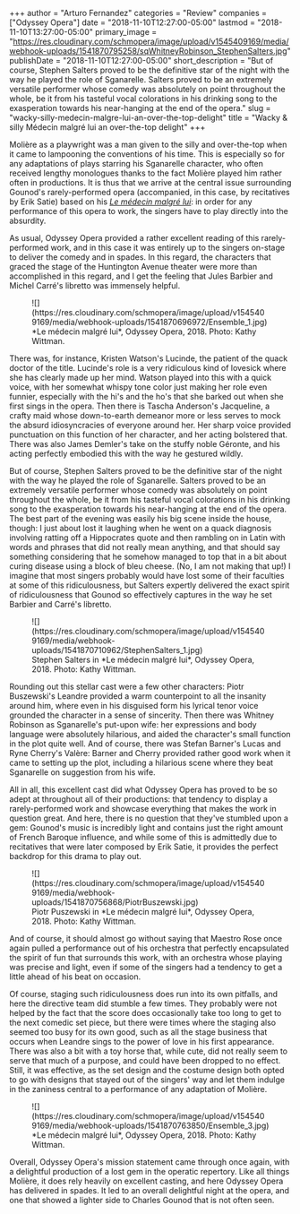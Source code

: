 +++
author = "Arturo Fernandez"
categories = "Review"
companies = ["Odyssey Opera"]
date = "2018-11-10T12:27:00-05:00"
lastmod = "2018-11-10T13:27:00-05:00"
primary_image = "https://res.cloudinary.com/schmopera/image/upload/v1545409169/media/webhook-uploads/1541870795258/sqWhitneyRobinson_StephenSalters.jpg"
publishDate = "2018-11-10T12:27:00-05:00"
short_description = "But of course, Stephen Salters proved to be the definitive star of the night with the way he played the role of Sganarelle. Salters proved to be an extremely versatile performer whose comedy was absolutely on point throughout the whole, be it from his tasteful vocal colorations in his drinking song to the exasperation towards his near-hanging at the end of the opera."
slug = "wacky-silly-medecin-malgre-lui-an-over-the-top-delight"
title = "Wacky &amp; silly Médecin malgré lui an over-the-top delight"
+++

Molière as a playwright was a man given to the silly and over-the-top when it came to lampooning the conventions of his time. This is especially so for any adaptations of plays starring his Sganarelle character, who often received lengthy monologues thanks to the fact Molière played him rather often in productions. It is thus that we arrive at the central issue surrounding Gounod's rarely-performed opera (accompanied, in this case, by recitatives by Erik Satie) based on his [*Le médecin malgré lui*](https://www.odysseyopera.org/2018-gounod-le-medecin-malgre-lui/): in order for any performance of this opera to work, the singers have to play directly into the absurdity.

As usual, Odyssey Opera provided a rather excellent reading of this rarely-performed work, and in this case it was entirely up to the singers on-stage to deliver the comedy and in spades. In this regard, the characters that graced the stage of the Huntington Avenue theater were more than accomplished in this regard, and I get the feeling that Jules Barbier and Michel Carré's libretto was immensely helpful.

<figure data-type="image">
![](https://res.cloudinary.com/schmopera/image/upload/v1545409169/media/webhook-uploads/1541870696972/Ensemble_1.jpg)
<figcaption>*Le médecin malgré lui*, Odyssey Opera, 2018. Photo: Kathy Wittman.</figcaption>
</figure>

There was, for instance, Kristen Watson's Lucinde, the patient of the quack doctor of the title. Lucinde's role is a very ridiculous kind of lovesick where she has clearly made up her mind. Watson played into this with a quick voice, with her somewhat whispy tone color just making her role even funnier, especially with the hi's and the ho's that she barked out when she first sings in the opera. Then there is Tascha Anderson's Jacqueline, a crafty maid whose down-to-earth demeanor more or less serves to mock the absurd idiosyncracies of everyone around her. Her sharp voice provided punctuation on this function of her character, and her acting bolstered that. There was also James Demler's take on the stuffy noble Géronte, and his acting perfectly embodied this with the way he gestured wildly.

But of course, Stephen Salters proved to be the definitive star of the night with the way he played the role of Sganarelle. Salters proved to be an extremely versatile performer whose comedy was absolutely on point throughout the whole, be it from his tasteful vocal colorations in his drinking song to the exasperation towards his near-hanging at the end of the opera. The best part of the evening was easily his big scene inside the house, though: I just about lost it laughing when he went on a quack diagnosis involving ratting off a Hippocrates quote and then rambling on in Latin with words and phrases that did not really mean anything, and that should say something considering that he somehow managed to top that in a bit about curing disease using a block of bleu cheese. (No, I am not making that up!) I imagine that most singers probably would have lost some of their faculties at some of this ridiculousness, but Salters expertly delivered the exact spirit of ridiculousness that Gounod so effectively captures in the way he set Barbier and Carré's libretto.

<figure data-type="image">
![](https://res.cloudinary.com/schmopera/image/upload/v1545409169/media/webhook-uploads/1541870710962/StephenSalters_1.jpg)
<figcaption>Stephen Salters in *Le médecin malgré lui*, Odyssey Opera, 2018. Photo: Kathy Wittman.</figcaption>
</figure>

Rounding out this stellar cast were a few other characters: Piotr Buszewski's Leandre provided a warm counterpoint to all the insanity around him, where even in his disguised form his lyrical tenor voice grounded the character in a sense of sincerity. Then there was Whitney Robinson as Sganarelle's put-upon wife: her expressions and body language were absolutely hilarious, and aided the character's small function in the plot quite well. And of course, there was Stefan Barner's Lucas and Ryne Cherry's Valère: Barner and Cherry provided rather good work when it came to setting up the plot, including a hilarious scene where they beat Sganarelle on suggestion from his wife.

All in all, this excellent cast did what Odyssey Opera has proved to be so adept at throughout all of their productions: that tendency to display a rarely-performed work and showcase everything that makes the work in question great. And here, there is no question that they've stumbled upon a gem: Gounod's music is incredibly light and contains just the right amount of French Baroque influence, and while some of this is admittedly due to recitatives that were later composed by Erik Satie, it provides the perfect backdrop for this drama to play out.

<figure data-type="image">
![](https://res.cloudinary.com/schmopera/image/upload/v1545409169/media/webhook-uploads/1541870756868/PiotrBuszewski.jpg)
<figcaption>Piotr Puszewski in *Le médecin malgré lui*, Odyssey Opera, 2018. Photo: Kathy Wittman.</figcaption>
</figure>

And of course, it should almost go without saying that Maestro Rose once again pulled a performance out of his orchestra that perfectly encapsulated the spirit of fun that surrounds this work, with an orchestra whose playing was precise and light, even if some of the singers had a tendency to get a little ahead of his beat on occasion.

Of course, staging such ridiculousness does run into its own pitfalls, and here the directive team did stumble a few times. They probably were not helped by the fact that the score does occasionally take too long to get to the next comedic set piece, but there were times where the staging also seemed too busy for its own good, such as all the stage business that occurs when Leandre sings to the power of love in his first appearance. There was also a bit with a toy horse that, while cute, did not really seem to serve that much of a purpose, and could have been dropped to no effect. Still, it was effective, as the set design and the costume design both opted to go with designs that stayed out of the singers' way and let them indulge in the zaniness central to a performance of any adaptation of Molière.

<figure data-type="image">
![](https://res.cloudinary.com/schmopera/image/upload/v1545409169/media/webhook-uploads/1541870763850/Ensemble_3.jpg)
<figcaption>*Le médecin malgré lui*, Odyssey Opera, 2018. Photo: Kathy Wittman.</figcaption>
</figure>
	
Overall, Odyssey Opera's mission statement came through once again, with a delightful production of a lost gem in the operatic repertory. Like all things Molière, it does rely heavily on excellent casting, and here Odyssey Opera has delivered in spades. It led to an overall delightful night at the opera, and one that showed a lighter side to Charles Gounod that is not often seen.
